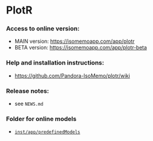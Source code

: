 # PlotR

### Access to online version:
- MAIN version: https://isomemoapp.com/app/plotr
- BETA version: https://isomemoapp.com/app/plotr-beta

### Help and installation instructions:
- https://github.com/Pandora-IsoMemo/plotr/wiki

### Release notes:
- see `NEWS.md`

### Folder for online models
- [`inst/app/predefinedModels`](https://github.com/Pandora-IsoMemo/plotr/tree/main/inst/app/predefinedModels)
